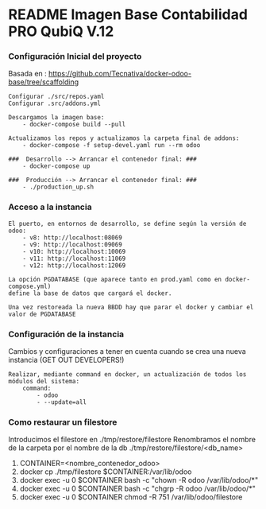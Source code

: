 # README  Imagen Base Contabilidad PRO QubiQ V.12 #



### Configuración Inicial del proyecto  ###

Basada en : https://github.com/Tecnativa/docker-odoo-base/tree/scaffolding

	Configurar ./src/repos.yaml
	Configurar .src/addons.yml

	Descargamos la imagen base:
		- docker-compose build --pull

	Actualizamos los repos y actualizamos la carpeta final de addons:
		- docker-compose -f setup-devel.yaml run --rm odoo

	###  Desarrollo --> Arrancar el contenedor final: ###
		- docker-compose up

	###  Producción --> Arrancar el contenedor final: ###
		- ./production_up.sh

### Acceso a la instancia  ###

	El puerto, en entornos de desarrollo, se define según la versión de odoo:
		- v8: http://localhost:08069
		- v9: http://localhost:09069
		- v10: http://localhost:10069
		- v11: http://localhost:11069
		- v12: http://localhost:12069

	La opción PGDATABASE (que aparece tanto en prod.yaml como en docker-compose.yml) 
	define la base de datos que cargará el docker.

	Una vez restoreada la nueva BBDD hay que parar el docker y cambiar el valor de PGDATABASE

### Configuración de la instancia ###

Cambios y configuraciones a tener en cuenta cuando se crea una nueva instancia (GET OUT DEVELOPERS!)

	Realizar, mediante command en docker, un actualización de todos los módulos del sistema:
		command:
            - odoo
            - --update=all

### Como restaurar un filestore ###
Introducimos el filestore en ./tmp/restore/filestore
Renombramos el nombre de la carpeta por el nombre de la db ./tmp/restore/filestore/<db_name>

1. CONTAINER=<nombre_contenedor_odoo>
1. docker cp ./tmp/filestore $CONTAINER:/var/lib/odoo
2. docker exec -u 0 $CONTAINER bash -c "chown -R odoo /var/lib/odoo/*"
3. docker exec -u 0 $CONTAINER bash -c "chgrp -R odoo /var/lib/odoo/*"
4. docker exec -u 0 $CONTAINER chmod -R 751 /var/lib/odoo/filestore

